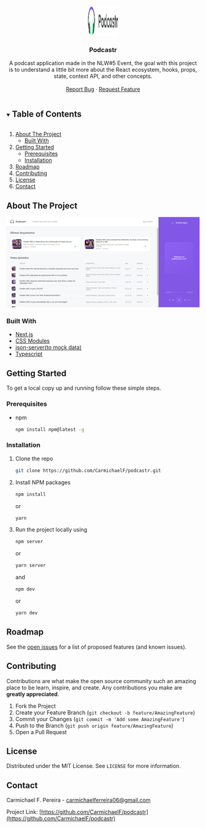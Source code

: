 <br />
<p align="center">
  <a href="https://github.com/CarmichaelF/podcastr">
    <img src="/public/logo.svg" alt="Podcastr Logo" width="80" height="80">
  </a>

  <h3 align="center">Podcastr</h3>

  <p align="center">
    A podcast application made in the NLW#5 Event, the goal with this project is to understand a little bit more about the React ecosystem, hooks, props, state, context API, and other concepts.
    <br />
    <br />
    <a href="https://github.com/CarmichaelF/podcastr/issues">Report Bug</a>
    ·
    <a href="https://github.com/CarmichaelF/podcastr/issues">Request Feature</a>
  </p>
</p>



<!-- TABLE OF CONTENTS -->
<details open="open">
  <summary><h2 style="display: inline-block">Table of Contents</h2></summary>
  <ol>
    <li>
      <a href="#about-the-project">About The Project</a>
      <ul>
        <li><a href="#built-with">Built With</a></li>
      </ul>
    </li>
    <li>
      <a href="#getting-started">Getting Started</a>
      <ul>
        <li><a href="#prerequisites">Prerequisites</a></li>
        <li><a href="#installation">Installation</a></li>
      </ul>
    </li>
    <li><a href="#roadmap">Roadmap</a></li>
    <li><a href="#contributing">Contributing</a></li>
    <li><a href="#license">License</a></li>
    <li><a href="#contact">Contact</a></li>
  </ol>
</details>



<!-- ABOUT THE PROJECT -->
## About The Project

<img src="https://raw.githubusercontent.com/CarmichaelF/podcastr/main/podcastr-homepage.png" alt="Podcastr Player">

### Built With

* [Next.js](https://nextjs.org/)
* [CSS Modules](https://github.com/css-modules/css-modules)
* [json-server(to mock data)](https://www.npmjs.com/package/json-server)
* [Typescript](https://www.typescriptlang.org/)



<!-- GETTING STARTED -->
## Getting Started

To get a local copy up and running follow these simple steps.

### Prerequisites

* npm
  ```sh
  npm install npm@latest -g
  ```

### Installation

1. Clone the repo
   ```sh
   git clone https://github.com/CarmichaelF/podcastr.git
   ```
2. Install NPM packages
   ```sh
   npm install
   ```
   or
   ```sh
   yarn
   ```
3. Run the project locally using
   ```sh
   npm server
   ```
   or
   ```sh
   yarn server
   ```
   and

   ```sh
   npm dev
   ```
   or
   ```sh
   yarn dev
   ```

<!-- ROADMAP -->
## Roadmap

See the [open issues](https://github.com/CarmichaelF/podcastr/issues) for a list of proposed features (and known issues).

<!-- CONTRIBUTING -->
## Contributing

Contributions are what make the open source community such an amazing place to be learn, inspire, and create. Any contributions you make are **greatly appreciated**.

1. Fork the Project
2. Create your Feature Branch (`git checkout -b feature/AmazingFeature`)
3. Commit your Changes (`git commit -m 'Add some AmazingFeature'`)
4. Push to the Branch (`git push origin feature/AmazingFeature`)
5. Open a Pull Request

<!-- LICENSE -->
## License

Distributed under the MIT License. See `LICENSE` for more information.

<!-- CONTACT -->
## Contact

Carmichael F. Pereira - [carmichaelferreira06@gmail.com](mailto:carmichaelferreira06@gmail.com)

Project Link: [https://github.com/CarmichaelF/podcastr](https://github.com/CarmichaelF/podcastr)